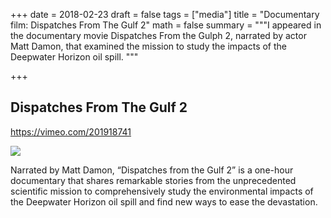 +++
date = 2018-02-23
draft = false
tags = ["media"]
title = "Documentary film: Dispatches From The Gulf 2"
math = false
summary = """I appeared in the documentary movie Dispatches From the Gulph 2, narrated by actor Matt Damon, that examined the mission to study the impacts of the Deepwater Horizon oil spill. """

+++

## Dispatches From The Gulf 2
https://vimeo.com/201918741

[![](/img/deepwater-film.png)](https://vimeo.com/201918741)


Narrated by Matt Damon, “Dispatches from the Gulf 2” is a one-hour documentary that shares remarkable stories from the unprecedented scientific mission to comprehensively study the environmental impacts of the Deepwater Horizon oil spill and find new ways to ease the devastation. 



